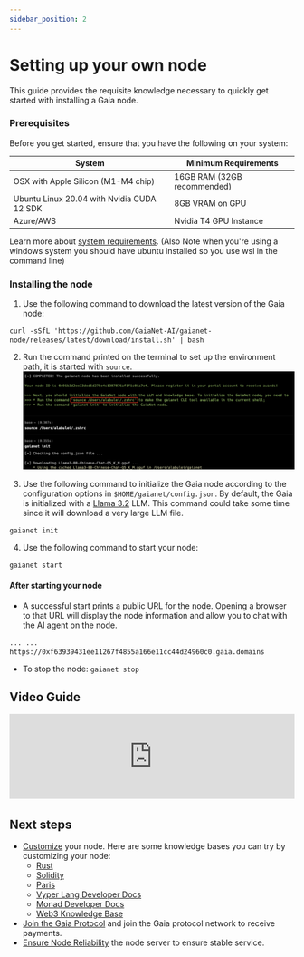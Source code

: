 ```yaml
---
sidebar_position: 2
---
```


# Setting up your own node
This guide provides the requisite knowledge necessary to quickly get started with installing a Gaia node. 

### Prerequisites
Before you get started, ensure that you have the following on your system:

| System | Minimum Requirements |
|---|---|
| OSX with Apple Silicon (M1-M4 chip) | 16GB RAM (32GB recommended) |
| Ubuntu Linux 20.04 with Nvidia CUDA 12 SDK | 8GB VRAM on GPU |
| Azure/AWS | Nvidia T4 GPU Instance |

Learn more about [system requirements](../system-requirements). (Also Note when you're using a windows system you should have ubuntu installed so you use wsl in the command line)

### Installing the node

1.  Use the following command to download the latest version of the Gaia node:

```
curl -sSfL 'https://github.com/GaiaNet-AI/gaianet-node/releases/latest/download/install.sh' | bash
```

2.  Run the command printed on the terminal to set up the environment path, it is started with `source`.
![](quick-start.png)

3. Use the following command to initialize the Gaia node according to the configuration options 
in `$HOME/gaianet/config.json`.
By default, the Gaia is initialized with a [Llama 3.2](https://huggingface.co/meta-llama/Llama-3.2-1B-Instruct) LLM. 
This command could take some time since it will download a very large LLM file.

```
gaianet init
```

4. Use the following command to start your node:

```
gaianet start
```

#### After starting your node

- A successful start prints a public URL for the node. Opening a browser to that URL will display the node information and allow you to chat with the AI agent on the node. 

```
... ... https://0xf63939431ee11267f4855a166e11cc44d24960c0.gaia.domains
```

- To stop the node: `gaianet stop`

## Video Guide

<iframe width="100%" style={{"aspect-ratio": "16 / 9"}} src="https://www.youtube.com/embed/LVYXtg39t6c?si=8KQapGzm0gKyZR52" title="YouTube video player" frameborder="0" allow="accelerometer; autoplay; clipboard-write; encrypted-media; gyroscope; picture-in-picture; web-share" referrerpolicy="strict-origin-when-cross-origin" allowfullscreen></iframe>

## Next steps

- [Customize](../customize) your node. Here are some knowledge bases you can try by customizing your node:
    - [Rust](https://huggingface.co/datasets/gaianet/learn-rust)
    - [Solidity](https://huggingface.co/datasets/harishkotra/solidity)
    - [Paris](https://huggingface.co/datasets/gaianet/paris)
    - [Vyper Lang Developer Docs](https://huggingface.co/datasets/meowy-ai/vyper-lang)
    - [Monad Developer Docs](https://huggingface.co/datasets/harishkotra/monad-docs)
    - [Web3 Knowledge Base](https://huggingface.co/datasets/meowy-ai/web3-knowledge-base)
- [Join the Gaia Protocol](../register) and join the Gaia protocol network to receive payments.
- [Ensure Node Reliability](../advanced-deployment-options/protect.md) the node server to ensure stable service.

